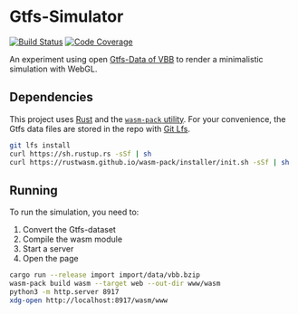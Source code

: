 # Gtfs-Simulator

[![Build Status][travis-image]][travis-url]
[![Code Coverage][codecov-image]][codecov-url]

An experiment using open [Gtfs-Data of VBB][vbb-data] to render a minimalistic simulation with WebGL.

## Dependencies

This project uses [Rust][install-rust] and the [`wasm-pack` utility][install-wasm-pack].
For your convenience, the Gtfs data files are stored in the repo with [Git Lfs][git-lfs].


```bash
git lfs install
curl https://sh.rustup.rs -sSf | sh
curl https://rustwasm.github.io/wasm-pack/installer/init.sh -sSf | sh
```

## Running

To run the simulation, you need to:

1. Convert the Gtfs-dataset
2. Compile the wasm module
3. Start a server
4. Open the page

```bash
cargo run --release import import/data/vbb.bzip
wasm-pack build wasm --target web --out-dir www/wasm
python3 -m http.server 8917
xdg-open http://localhost:8917/wasm/www
```

[travis-image]: https://travis-ci.org/pixunil/gtfs-sim.svg?branch=main
[travis-url]: https://travis-ci.org/pixunil/gtfs-sim
[codecov-image]: https://codecov.io/gh/pixunil/gtfs-sim/branch/main/graph/badge.svg
[codecov-url]: https://codecov.io/gh/pixunil/gtfs-sim
[vbb-data]: https://www.vbb.de/unsere-themen/vbbdigital/api-entwicklerinfos/datensaetze
[install-rust]: https://www.rust-lang.org/tools/install
[install-wasm-pack]: https://rustwasm.github.io/wasm-pack/installer/
[git-lfs]: https://git-lfs.github.com/
